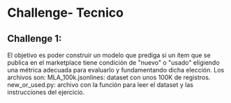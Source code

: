 # Challenge- Tecnico
## Challenge 1: 
El objetivo es poder construir un modelo que prediga si un ítem que se publica en el marketplace tiene condición de "nuevo" o "usado" eligiendo una métrica adecuada para evaluarlo y fundamentando dicha elección. 
Los archivos son: 
MLA_100k.jsonlines: dataset con unos 100K de registros.
new_or_used.py: archivo con la función para leer el dataset y las instrucciones del ejercicio.
